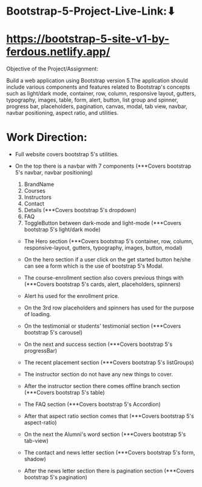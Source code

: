 # Bootstrap-5-Project-Live-Link:⬇
# https://bootstrap-5-site-v1-by-ferdous.netlify.app/


Objective of the Project/Assignment:

Build a web application using Bootstrap version 5.The application should include various components and features related to Bootstrap's concepts such as light/dark mode, container, row, column, responsive layout, gutters, typography, images, table, form, alert, button, list group and spinner, progress bar, placeholders, pagination, canvas, modal, tab view, navbar, navbar positioning, aspect ratio, and utilities.

# Work Direction:
- Full website covers bootstrap 5's utilities.
- On the top there is a navbar with 7 components (***Covers bootstrap 5's navbar, navbar positioning)
  1. BrandName
  2. Courses
  3. Instructors
  4. Contact
  5. Details  (***Covers bootstrap 5's dropdown)
  6. FAQ
  7. ToggleButton between dark-mode and light-mode (***Covers bootstrap 5's light/dark mode)

  - The Hero section (***Covers bootstrap 5's container, row, column, responsive-layout, gutters, typography, images, button, modal)
  - On the hero section if a user click on the get started button he/she can see a form which is the use of bootstrap 5's Modal.
  
  - The course-enrollment section also covers previous things with (***Covers bootstrap 5's cards, alert, placeholders, spinners)
  - Alert hs used for the enrollment price.
  - On the 3rd row placeholders and spinners has used for the purpose of loading.

  - On the testimonial or students' testimonial section  (***Covers bootstrap 5's carousel)
    
  - On the next and success section  (***Covers bootstrap 5's progressBar)
    
  - The recent placement section (***Covers bootstrap 5's listGroups)
   
  - The instructor section do not have any new things to cover.
  
  - After the instructor section there comes offline branch section (***Covers bootstrap 5's table)
  
  - The FAQ section (***Covers bootstrap 5's Accordion)
  
  - After that aspect ratio section comes that (***Covers bootstrap 5's aspect-ratio)
  
  - On the next the Alumni's word section (***Covers bootstrap 5's tab-view)
  
  - The contact and news letter section (***Covers bootstrap 5's form, shadow)
  
  - After the news letter section there is pagination section (***Covers bootstrap 5's pagination)

